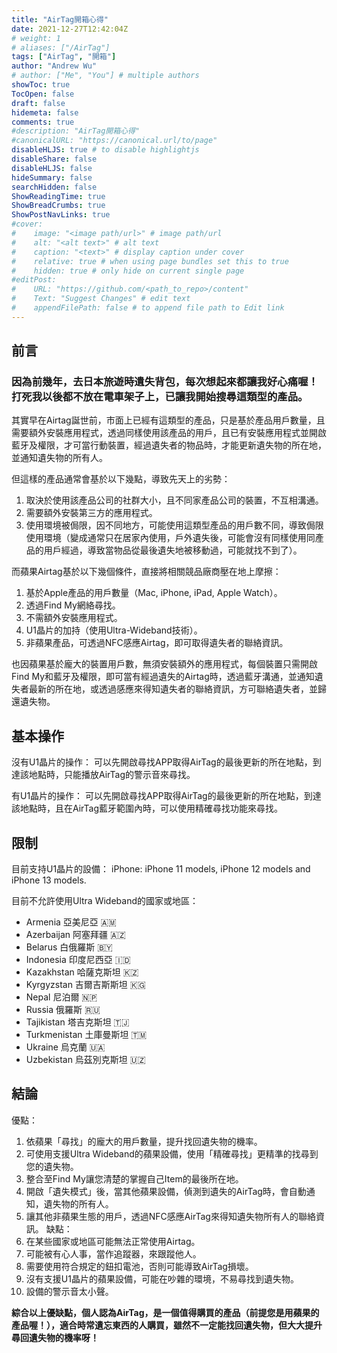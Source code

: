 ```yaml
---
title: "AirTag開箱心得"
date: 2021-12-27T12:42:04Z
# weight: 1
# aliases: ["/AirTag"]
tags: ["AirTag", "開箱"]
author: "Andrew Wu"
# author: ["Me", "You"] # multiple authors
showToc: true
TocOpen: false
draft: false
hidemeta: false
comments: true
#description: "AirTag開箱心得"
#canonicalURL: "https://canonical.url/to/page"
disableHLJS: true # to disable highlightjs
disableShare: false
disableHLJS: false
hideSummary: false
searchHidden: false
ShowReadingTime: true
ShowBreadCrumbs: true
ShowPostNavLinks: true
#cover:
#    image: "<image path/url>" # image path/url
#    alt: "<alt text>" # alt text
#    caption: "<text>" # display caption under cover
#    relative: true # when using page bundles set this to true
#    hidden: true # only hide on current single page
#editPost:
#    URL: "https://github.com/<path_to_repo>/content"
#    Text: "Suggest Changes" # edit text
#    appendFilePath: false # to append file path to Edit link
---
```

## 前言

### 因為前幾年，去日本旅遊時遺失背包，每次想起來都讓我好心痛喔！打死我以後都不放在電車架子上，已讓我開始搜尋這類型的產品。

其實早在Airtag誕世前，市面上已經有這類型的產品，只是基於產品用戶數量，且需要額外安裝應用程式，透過同樣使用該產品的用戶，且已有安裝應用程式並開啟藍牙及權限，才可當行動裝置，經過遺失者的物品時，才能更新遺失物的所在地，並通知遺失物的所有人。

但這樣的產品通常會基於以下幾點，導致先天上的劣勢：
1. 取決於使用該產品公司的社群大小，且不同家產品公司的裝置，不互相溝通。
2. 需要額外安裝第三方的應用程式。
3. 使用環境被侷限，因不同地方，可能使用這類型產品的用戶數不同，導致侷限使用環境（變成通常只在居家內使用，戶外遺失後，可能會沒有同樣使用同產品的用戶經過，導致當物品從最後遺失地被移動過，可能就找不到了）。

而蘋果Airtag基於以下幾個條件，直接將相關競品廠商壓在地上摩擦：
1. 基於Apple產品的用戶數量（Mac, iPhone, iPad, Apple Watch）。
2. 透過Find My網絡尋找。
3. 不需額外安裝應用程式。
4. U1晶片的加持（使用Ultra-Wideband技術）。
5. 非蘋果產品，可透過NFC感應Airtag，即可取得遺失者的聯絡資訊。

也因蘋果基於龐大的裝置用戶數，無須安裝額外的應用程式，每個裝置只需開啟Find My和藍牙及權限，即可當有經過遺失的Airtag時，透過藍牙溝通，並通知遺失者最新的所在地，或透過感應來得知遺失者的聯絡資訊，方可聯絡遺失者，並歸還遺失物。

## 基本操作
沒有U1晶片的操作：
可以先開啟尋找APP取得AirTag的最後更新的所在地點，到達該地點時，只能播放AirTag的警示音來尋找。

有U1晶片的操作：
可以先開啟尋找APP取得AirTag的最後更新的所在地點，到達該地點時，且在AirTag藍牙範圍內時，可以使用精確尋找功能來尋找。

## 限制
目前支持U1晶片的設備：
iPhone:
iPhone 11 models, iPhone 12 models and iPhone 13 models.

目前不允許使用Ultra Wideband的國家或地區：
* Armenia 亞美尼亞 🇦🇲
* Azerbaijan 阿塞拜疆 🇦🇿
* Belarus 白俄羅斯 🇧🇾
* Indonesia 印度尼西亞 🇮🇩
* Kazakhstan 哈薩克斯坦 🇰🇿
* Kyrgyzstan 吉爾吉斯斯坦 🇰🇬
* Nepal 尼泊爾 🇳🇵
* Russia 俄羅斯 🇷🇺
* Tajikistan 塔吉克斯坦 🇹🇯
* Turkmenistan 土庫曼斯坦 🇹🇲
* Ukraine 烏克蘭 🇺🇦
* Uzbekistan 烏茲別克斯坦 🇺🇿

## 結論
優點：
1. 依蘋果「尋找」的龐大的用戶數量，提升找回遺失物的機率。
2. 可使用支援Ultra Wideband的蘋果設備，使用「精確尋找」更精準的找尋到您的遺失物。
3. 整合至Find My讓您清楚的掌握自己Item的最後所在地。
4. 開啟「遺失模式」後，當其他蘋果設備，偵測到遺失的AirTag時，會自動通知，遺失物的所有人。
5. 讓其他非蘋果生態的用戶，透過NFC感應AirTag來得知遺失物所有人的聯絡資訊。
缺點：
1. 在某些國家或地區可能無法正常使用Airtag。
2. 可能被有心人事，當作追蹤器，來跟蹤他人。
3. 需要使用符合規定的鈕扣電池，否則可能導致AirTag損壞。
4. 沒有支援U1晶片的蘋果設備，可能在吵雜的環境，不易尋找到遺失物。
5. 設備的警示音太小聲。

**綜合以上優缺點，個人認為AirTag，是一個值得購買的產品（前提您是用蘋果的產品喔！），適合時常遺忘東西的人購買，雖然不一定能找回遺失物，但大大提升尋回遺失物的機率呀！**